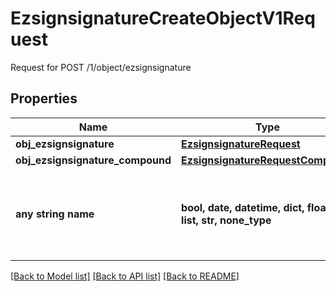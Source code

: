 # EzsignsignatureCreateObjectV1Request

Request for POST /1/object/ezsignsignature

## Properties
Name | Type | Description | Notes
------------ | ------------- | ------------- | -------------
**obj_ezsignsignature** | [**EzsignsignatureRequest**](EzsignsignatureRequest.md) |  | [optional] 
**obj_ezsignsignature_compound** | [**EzsignsignatureRequestCompound**](EzsignsignatureRequestCompound.md) |  | [optional] 
**any string name** | **bool, date, datetime, dict, float, int, list, str, none_type** | any string name can be used but the value must be the correct type | [optional]

[[Back to Model list]](../README.md#documentation-for-models) [[Back to API list]](../README.md#documentation-for-api-endpoints) [[Back to README]](../README.md)


